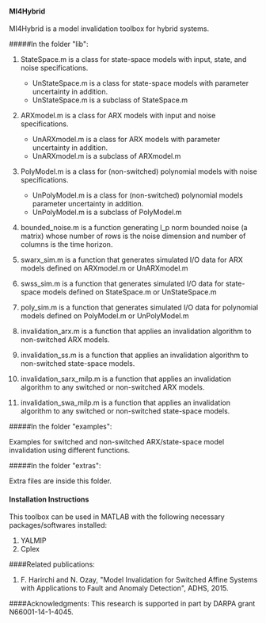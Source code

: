 #### MI4Hybrid

MI4Hybrid is a model invalidation toolbox for hybrid systems.

#####In the folder "lib":

1. StateSpace.m is a class for state-space models with input, state, and noise specifications.
   * UnStateSpace.m is a class for state-space models with parameter uncertainty in addition.
   * UnStateSpace.m is a subclass of StateSpace.m

2. ARXmodel.m is a class for ARX models with input and noise specifications.
   * UnARXmodel.m is a class for ARX models with parameter uncertainty in addition.
   * UnARXmodel.m is a subclass of ARXmodel.m

3. PolyModel.m is a class for (non-switched) polynomial models with noise specifications.
   * UnPolyModel.m is a class for (non-switched) polynomial models parameter uncertainty in addition.
   * UnPolyModel.m is a subclass of PolyModel.m

4. bounded_noise.m is a function generating l_p norm bounded noise (a matrix) whose number of rows is the noise dimension and number of columns is the time horizon.

5. swarx_sim.m is a function that generates simulated I/O data for ARX models defined on ARXmodel.m or UnARXmodel.m
 
6. swss_sim.m is a function that generates simulated I/O data for state-space models defined on StateSpace.m or UnStateSpace.m

7. poly_sim.m is a function that generates simulated I/O data for polynomial models defined on PolyModel.m or UnPolyModel.m

8. invalidation_arx.m is a function that applies an invalidation algorithm to non-switched ARX models.
 
9. invalidation_ss.m is a function that applies an invalidation algorithm to non-switched state-space models.

10. invalidation_sarx_milp.m is a function that applies an invalidation algorithm to any switched or non-switched ARX models.

11. invalidation_swa_milp.m is a function that applies an invalidation algorithm to any switched or non-switched state-space models.

#####In the folder "examples":

Examples for switched and non-switched ARX/state-space model invalidation using different functions.

#####In the folder "extras":

Extra files are inside this folder.

#### Installation Instructions

This toolbox can be used in MATLAB with the following necessary packages/softwares installed:

1. YALMIP
2. Cplex

####Related publications:
1. F. Harirchi and N. Ozay, "Model Invalidation for Switched Affine Systems with Applications to Fault and Anomaly Detection", ADHS, 2015.

####Acknowledgments:
This research is supported in part by DARPA grant N66001-14-1-4045.
